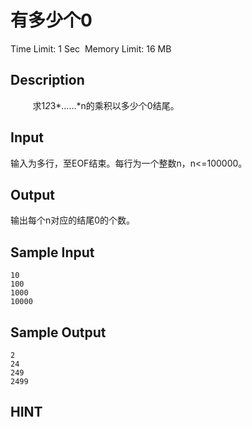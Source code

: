 # 有多少个0
Time Limit: 1 Sec  Memory Limit: 16 MB


## Description
         求1*2*3*……*n的乘积以多少个0结尾。


## Input
输入为多行，至EOF结束。每行为一个整数n，n<=100000。


## Output
输出每个n对应的结尾0的个数。


## Sample Input
```
10
100
1000
10000

```
## Sample Output
```
2
24
249
2499

```

## HINT
